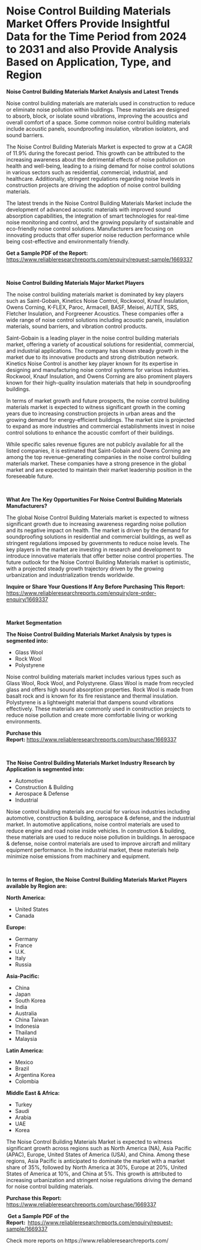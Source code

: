 <p><h1>Noise Control Building Materials Market Offers Provide Insightful Data for the Time Period from 2024 to 2031 and also Provide Analysis Based on Application, Type, and Region</h1></p><p><strong>Noise Control Building Materials Market Analysis and Latest Trends</strong></p>
<p><p>Noise control building materials are materials used in construction to reduce or eliminate noise pollution within buildings. These materials are designed to absorb, block, or isolate sound vibrations, improving the acoustics and overall comfort of a space. Some common noise control building materials include acoustic panels, soundproofing insulation, vibration isolators, and sound barriers.</p><p>The Noise Control Building Materials Market is expected to grow at a CAGR of 11.9% during the forecast period. This growth can be attributed to the increasing awareness about the detrimental effects of noise pollution on health and well-being, leading to a rising demand for noise control solutions in various sectors such as residential, commercial, industrial, and healthcare. Additionally, stringent regulations regarding noise levels in construction projects are driving the adoption of noise control building materials.</p><p>The latest trends in the Noise Control Building Materials Market include the development of advanced acoustic materials with improved sound absorption capabilities, the integration of smart technologies for real-time noise monitoring and control, and the growing popularity of sustainable and eco-friendly noise control solutions. Manufacturers are focusing on innovating products that offer superior noise reduction performance while being cost-effective and environmentally friendly.</p></p>
<p><strong>Get a Sample PDF of the Report:&nbsp;</strong> <a href="https://www.reliableresearchreports.com/enquiry/request-sample/1669337">https://www.reliableresearchreports.com/enquiry/request-sample/1669337</a></p>
<p>&nbsp;</p>
<p><strong>Noise Control Building Materials Major Market Players</strong></p>
<p><p>The noise control building materials market is dominated by key players such as Saint-Gobain, Kinetics Noise Control, Rockwool, Knauf Insulation, Owens Corning, K-FLEX, Paroc, Armacell, BASF, Meisei, AUTEX, SRS, Fletcher Insulation, and Forgreener Acoustics. These companies offer a wide range of noise control solutions including acoustic panels, insulation materials, sound barriers, and vibration control products.</p><p>Saint-Gobain is a leading player in the noise control building materials market, offering a variety of acoustical solutions for residential, commercial, and industrial applications. The company has shown steady growth in the market due to its innovative products and strong distribution network. Kinetics Noise Control is another key player known for its expertise in designing and manufacturing noise control systems for various industries. Rockwool, Knauf Insulation, and Owens Corning are also prominent players known for their high-quality insulation materials that help in soundproofing buildings.</p><p>In terms of market growth and future prospects, the noise control building materials market is expected to witness significant growth in the coming years due to increasing construction projects in urban areas and the growing demand for energy-efficient buildings. The market size is projected to expand as more industries and commercial establishments invest in noise control solutions to enhance the acoustic comfort of their buildings.</p><p>While specific sales revenue figures are not publicly available for all the listed companies, it is estimated that Saint-Gobain and Owens Corning are among the top revenue-generating companies in the noise control building materials market. These companies have a strong presence in the global market and are expected to maintain their market leadership position in the foreseeable future.</p></p>
<p>&nbsp;</p>
<p><strong>What Are The Key Opportunities For Noise Control Building Materials Manufacturers?</strong></p>
<p><p>The global Noise Control Building Materials market is expected to witness significant growth due to increasing awareness regarding noise pollution and its negative impact on health. The market is driven by the demand for soundproofing solutions in residential and commercial buildings, as well as stringent regulations imposed by governments to reduce noise levels. The key players in the market are investing in research and development to introduce innovative materials that offer better noise control properties. The future outlook for the Noise Control Building Materials market is optimistic, with a projected steady growth trajectory driven by the growing urbanization and industrialization trends worldwide.</p></p>
<p><strong>Inquire or Share Your Questions If Any Before Purchasing This Report:</strong> <a href="https://www.reliableresearchreports.com/enquiry/pre-order-enquiry/1669337">https://www.reliableresearchreports.com/enquiry/pre-order-enquiry/1669337</a></p>
<p>&nbsp;</p>
<p><strong>Market Segmentation</strong></p>
<p><strong>The Noise Control Building Materials Market Analysis by types is segmented into:</strong></p>
<p><ul><li>Glass Wool</li><li>Rock Wool</li><li>Polystyrene</li></ul></p>
<p><p>Noise control building materials market includes various types such as Glass Wool, Rock Wool, and Polystyrene. Glass Wool is made from recycled glass and offers high sound absorption properties. Rock Wool is made from basalt rock and is known for its fire resistance and thermal insulation. Polystyrene is a lightweight material that dampens sound vibrations effectively. These materials are commonly used in construction projects to reduce noise pollution and create more comfortable living or working environments.</p></p>
<p><strong>Purchase this Report:&nbsp;</strong><a href="https://www.reliableresearchreports.com/purchase/1669337">https://www.reliableresearchreports.com/purchase/1669337</a></p>
<p>&nbsp;</p>
<p><strong>The Noise Control Building Materials Market Industry Research by Application is segmented into:</strong></p>
<p><ul><li>Automotive</li><li>Construction & Building</li><li>Aerospace & Defense</li><li>Industrial</li></ul></p>
<p><p>Noise control building materials are crucial for various industries including automotive, construction & building, aerospace & defense, and the industrial market. In automotive applications, noise control materials are used to reduce engine and road noise inside vehicles. In construction & building, these materials are used to reduce noise pollution in buildings. In aerospace & defense, noise control materials are used to improve aircraft and military equipment performance. In the industrial market, these materials help minimize noise emissions from machinery and equipment.</p></p>
<p>&nbsp;</p>
<p><strong>In terms of Region, the Noise Control Building Materials Market Players available by Region are:</strong></p>
<p>
    <p> <strong> North America: </strong>
        <ul>
            <li>United States</li>
            <li>Canada</li>
        </ul>
        </p> 
    <p> <strong> Europe: </strong>
        <ul>
            <li>Germany</li>
            <li>France</li>
            <li>U.K.</li>
            <li>Italy</li>
            <li>Russia</li>
        </ul>
        </p> 
    <p> <strong> Asia-Pacific: </strong>
        <ul>
            <li>China</li>
            <li>Japan</li>
            <li>South Korea</li>
            <li>India</li>
            <li>Australia</li>
            <li>China Taiwan</li>
            <li>Indonesia</li>
            <li>Thailand</li>
            <li>Malaysia</li>
        </ul>
        </p> 
    <p> <strong> Latin America: </strong>
        <ul>
            <li>Mexico</li>
            <li>Brazil</li>
            <li>Argentina Korea</li>
            <li>Colombia</li>
        </ul>
        </p> 
    <p> <strong> Middle East & Africa: </strong>
        <ul>
            <li>Turkey</li>
            <li>Saudi</li>
            <li>Arabia</li>
            <li>UAE</li>
            <li>Korea</li>
        </ul>
    </p>
    </p>
<p><p>The Noise Control Building Materials Market is expected to witness significant growth across regions such as North America (NA), Asia Pacific (APAC), Europe, United States of America (USA), and China. Among these regions, Asia Pacific is anticipated to dominate the market with a market share of 35%, followed by North America at 30%, Europe at 20%, United States of America at 10%, and China at 5%. This growth is attributed to increasing urbanization and stringent noise regulations driving the demand for noise control building materials.</p></p>
<p><strong>Purchase this Report: </strong><a href="https://www.reliableresearchreports.com/purchase/1669337">https://www.reliableresearchreports.com/purchase/1669337</a></p>
<p>&nbsp;<strong>Get a Sample PDF of the Report:&nbsp;&nbsp;</strong><a href="https://www.reliableresearchreports.com/enquiry/request-sample/1669337">https://www.reliableresearchreports.com/enquiry/request-sample/1669337</a></p>
<p><strong></strong></p>
<p>Check more reports on https://www.reliableresearchreports.com/</p>